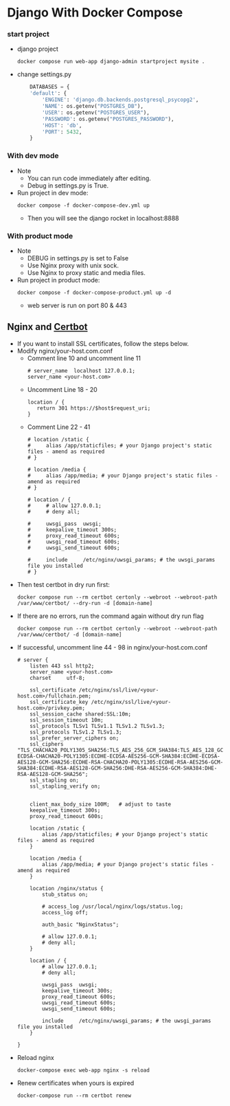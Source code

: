 # Django With Docker Compose

### start project
- django project
    ```
    docker compose run web-app django-admin startproject mysite .
    ```
- change settings.py
    ```py
        DATABASES = {
        'default': {
            'ENGINE': 'django.db.backends.postgresql_psycopg2',
            'NAME': os.getenv("POSTGRES_DB"),
            'USER': os.getenv("POSTGRES_USER"),
            'PASSWORD': os.getenv("POSTGRES_PASSWORD"),
            'HOST': 'db',
            'PORT': 5432,
        }
    ```

### With dev mode
- Note
    - You can run code immediately after editing.
    - Debug in settings.py is True.
- Run project in dev mode:
    ```
    docker compose -f docker-compose-dev.yml up
    ```
    - Then you will see the django rocket in localhost:8888

### With product mode
- Note
    - DEBUG in settings.py is set to False
    - Use Nginx proxy with unix sock.
    - Use Nginx to proxy static and media files.
- Run project in product mode:
    ```
    docker compose -f docker-compose-product.yml up -d
    ```
    - web server is run on port 80 & 443

## Nginx and [Certbot](https://phoenixnap.com/kb/letsencrypt-docker)
- If you want to install SSL certificates, follow the steps below.
- Modify nginx/your-host.com.conf
    - Comment line 10 and uncomment line 11
        ```
        # server_name  localhost 127.0.0.1;
        server_name <your-host.com>
        ```
    - Uncomment Line 18 - 20
        ```
        location / {
           return 301 https://$host$request_uri;
        }
        ```
    - Comment Line 22 - 41
        ```
        # location /static {
        #     alias /app/staticfiles; # your Django project's static files - amend as required
        # }

        # location /media {
        #     alias /app/media; # your Django project's static files - amend as required
        # }

        # location / {
        #     # allow 127.0.0.1;
        #     # deny all;

        #     uwsgi_pass  uwsgi;
        #     keepalive_timeout 300s;
        #     proxy_read_timeout 600s;
        #     uwsgi_read_timeout 600s;
        #     uwsgi_send_timeout 600s;

        #     include     /etc/nginx/uwsgi_params; # the uwsgi_params file you installed
        # }
        ```
- Then test certbot in dry run first:
    ```
    docker compose run --rm certbot certonly --webroot --webroot-path /var/www/certbot/ --dry-run -d [domain-name]
    ```
- If there are no errors, run the command again without dry run flag
    ```
    docker compose run --rm certbot certonly --webroot --webroot-path /var/www/certbot/ -d [domain-name]
    ```
- If successful, uncomment line 44 - 98 in nginx/your-host.com.conf
    ```
    # server {
        listen 443 ssl http2;
        server_name <your-host.com>
        charset     utf-8;

        ssl_certificate /etc/nginx/ssl/live/<your-host.com>/fullchain.pem;
        ssl_certificate_key /etc/nginx/ssl/live/<your-host.com>/privkey.pem;
        ssl_session_cache shared:SSL:10m;
        ssl_session_timeout 10m;
        ssl_protocols TLSv1 TLSv1.1 TLSv1.2 TLSv1.3;
        ssl_protocols TLSv1.2 TLSv1.3;
        ssl_prefer_server_ciphers on;
        ssl_ciphers "TLS_CHACHA20_POLY1305_SHA256:TLS_AES_256_GCM_SHA384:TLS_AES_128_GCM_SHA256:ECDHE-ECDSA-CHACHA20-POLY1305:ECDHE-ECDSA-AES256-GCM-SHA384:ECDHE-ECDSA-AES128-GCM-SHA256:ECDHE-RSA-CHACHA20-POLY1305:ECDHE-RSA-AES256-GCM-SHA384:ECDHE-RSA-AES128-GCM-SHA256:DHE-RSA-AES256-GCM-SHA384:DHE-RSA-AES128-GCM-SHA256";
        ssl_stapling on;
        ssl_stapling_verify on;
    
    
        client_max_body_size 100M;   # adjust to taste
        keepalive_timeout 300s;
        proxy_read_timeout 600s;
    
        location /static {
            alias /app/staticfiles; # your Django project's static files - amend as required
        }
    
        location /media {
            alias /app/media; # your Django project's static files - amend as required
        }
    
        location /nginx/status {
            stub_status on;
    
            # access_log /usr/local/nginx/logs/status.log;
            access_log off;
    
            auth_basic "NginxStatus";
    
            # allow 127.0.0.1;
            # deny all;
        }
    
        location / {
            # allow 127.0.0.1;
            # deny all;
    
            uwsgi_pass  uwsgi;
            keepalive_timeout 300s;
            proxy_read_timeout 600s;
            uwsgi_read_timeout 600s;
            uwsgi_send_timeout 600s;
    
            include     /etc/nginx/uwsgi_params; # the uwsgi_params file you installed
        }
    
    }
    ```
- Reload nginx
    ```
    docker-compose exec web-app nginx -s reload
    ```
- Renew certificates when yours is expired
    ```
    docker-compose run --rm certbot renew
    ```